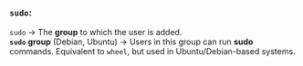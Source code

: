 ### **`sudo`**:    
`sudo` → The **group** to which the user is added.  
**`sudo` group** (Debian, Ubuntu) → Users in this group can run **sudo** commands. Equivalent to `wheel`, but used in Ubuntu/Debian-based systems.  